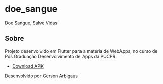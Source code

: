 # doe_sangue

Doe Sangue, Salve Vidas

## Sobre

Projeto desenvolvido em Flutter para a matéria de WebApps, no curso de Pós Graduação Desenvolvimento de Apps da PUCPR.

- [Download APK](https://flutter.dev/docs/get-started/codelab)

Desenvolvido por Gerson Arbigaus